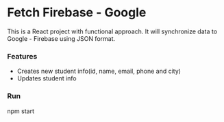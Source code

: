 # Fetch Firebase - Google
This is a React project with functional approach. It will synchronize data to Google - Firebase using JSON format.

### Features
- Creates new student info(id, name, email, phone and city)
- Updates student info

### Run
npm start

